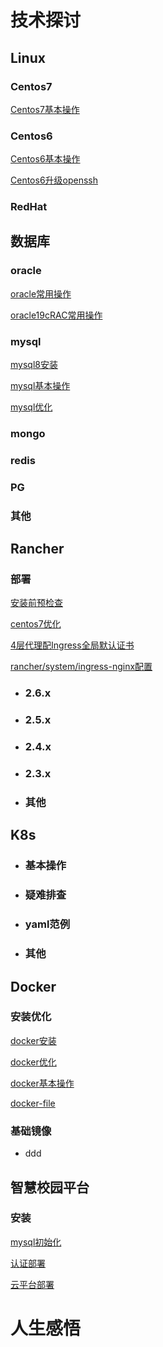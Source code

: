 #  技术探讨 
##  Linux 

   ### Centos7
  [Centos7基本操作](centos/centos7基本操作.md)

   ### Centos6
  [Centos6基本操作](centos/centos6基本操作.md)

  [Centos6升级openssh](centos/centos6升级openssh.md)

   ###  RedHat

## 数据库 
  ### oracle
  [oracle常用操作](db/oracle常用操作.md)

  [oracle19cRAC常用操作](db/oracle19cRAC常用操作.md)

  ### mysql

  [mysql8安装](db/mysql8安装.md)

  [mysql基本操作](db/mysql基本操作.md)

  [mysql优化](db/mysql优化.md)

  ### mongo
  ### redis
  ### PG
  ### 其他

## Rancher ## 
  ### 部署

  [安装前预检查](rancher/安装前预检查.md)

  [centos7优化](rancher/centos7优化.md)

  [4层代理配Ingress全局默认证书](rancher/4layer-ingress.md)

  [rancher/system/ingress-nginx配置](rancher/ingress-nginx.md)





- ### 2.6.x

- ### 2.5.x

- ### 2.4.x

- ### 2.3.x

- ### 其他

## K8s ## 
- ### 基本操作
- ### 疑难排查
- ### yaml范例
- ### 其他

## Docker ## 
 ### 安装优化

  [docker安装](docker/docker安装.md)

  [docker优化](docker/docker优化.md)

  [docker基本操作](docker/docker基本操作.md)

  [docker-file](docker/docker-file.md)


 ### 基础镜像

- ddd 

## 智慧校园平台 ## 

### 安装

  [mysql初始化](zhxy/mysql初始化.md)

  [认证部署](zhxy/认证部署.md)

  [云平台部署](zhxy/云平台部署.md)

# 人生感悟 #
